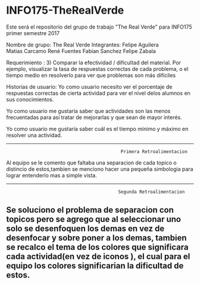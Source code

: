 # INFO175-TheRealVerde

Este será el repositorio del grupo de trabajo "The Real Verde" para INFO175 primer semestre 2017

Nombre de grupo: The Real Verde
Integrantes: Felipe Aguilera  
             Matias Carcamo
             René Fuentes
             Fabian Sanchez
             Felipe Zabala
         
Requerimiento : 3) Comparar la efectividad / dificultad del material. Por ejemplo, visualizar la tasa de respuestas correctas de cada problema, o el tiempo medio en resolverlo para ver que problemas son más difíciles

Historias de usuario: Yo como usuario necesito ver el porcentaje de respuestas correctas de cierta actividad para ver el nivel   delos alumnos en sus conocimientos.

Yo como usuario me gustaría saber que actividades son las menos frecuentadas para así tratar de mejorarlas y que sean de mayor interés.

Yo como usuario me gustaría saber cuál es el tiempo mínimo y máximo en resolver una actividad.

-----------------------------------------------------------------------------------------------------------------------------------
                                               Primera Retroalimentacion
                                               
Al equipo se le comento que faltaba una separacion de cada topico o distincio de estos,tambien se menciono hacer una pequeña simbologia para lograr entenderlo mas a simple vista.

-----------------------------------------------------------------------------------------------------------------------------------
                                              Segunda Retroalimentacion
                                              
Se soluciono el problema de separacion con topicos pero se agrego que al seleccionar uno solo se desenfoquen los demas en vez de desenfocar y sobre poner a los demas, tambien se recalco el tema de los colores que significara cada actividad(en vez de iconos ), el cual para el equipo los colores significarian la dificultad de estos.
-----------------------------------------------------------------------------------------------------------------------------------
